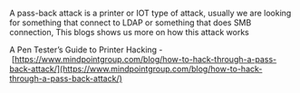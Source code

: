 A pass-back attack is a printer or IOT type of attack, usually we are looking for something that connect to LDAP or something that does SMB connection, This blogs shows us more on how this attack works

A Pen Tester’s Guide to Printer Hacking - [https://www.mindpointgroup.com/blog/how-to-hack-through-a-pass-back-attack/](https://www.mindpointgroup.com/blog/how-to-hack-through-a-pass-back-attack/)



